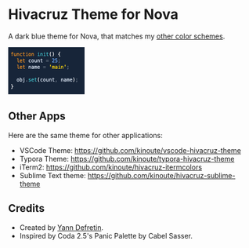 # Hivacruz Theme for Nova

A dark blue theme for Nova, that matches my [other color schemes](#other-apps).

![](extension.png)

## Other Apps

Here are the same theme for other applications:

- VSCode Theme: https://github.com/kinoute/vscode-hivacruz-theme
- Typora Theme: https://github.com/kinoute/typora-hivacruz-theme
- iTerm2: https://github.com/kinoute/hivacruz-itermcolors
- Sublime Text theme: https://github.com/kinoute/hivacruz-sublime-theme

## Credits

- Created by [Yann Defretin](https://github.com/kinoute).
- Inspired by Coda 2.5's Panic Palette by Cabel Sasser.
